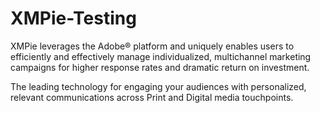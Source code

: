 # XMPie-Testing

XMPie leverages the Adobe® platform and uniquely enables users to efficiently and effectively manage individualized, multichannel marketing campaigns for higher response rates and dramatic return on investment.

The leading technology for engaging your audiences with personalized, relevant communications across Print and Digital media touchpoints.
